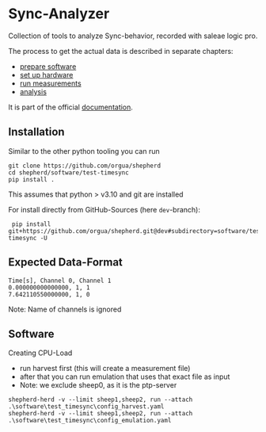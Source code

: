 # Sync-Analyzer

Collection of tools to analyze Sync-behavior, recorded with saleae logic pro.

The process to get the actual data is described in separate chapters:

- [prepare software](../../docs/time_sync/1_prepare_software.md)
- [set up hardware](../../docs/time_sync/2_setup_hardware.md)
- [run measurements](../../docs/time_sync/3_measurement.md)
- [analysis](../../docs/time_sync/4_analysis.md)

It is part of the official [documentation](https://orgua.github.io/shepherd).

## Installation

Similar to the other python tooling you can run

```Shell
git clone https://github.com/orgua/shepherd
cd shepherd/software/test-timesync
pip install .
```

This assumes that python > v3.10 and git are installed

For install directly from GitHub-Sources (here `dev`-branch):

```Shell
 pip install git+https://github.com/orgua/shepherd.git@dev#subdirectory=software/test-timesync -U
```

## Expected Data-Format

```csv
Time[s], Channel 0, Channel 1
0.000000000000000, 1, 1
7.642110550000000, 1, 0
```

Note: Name of channels is ignored

## Software

Creating CPU-Load

- run harvest first (this will create a measurement file)
- after that you can run emulation that uses that exact file as input
- Note: we exclude sheep0, as it is the ptp-server

```Shell
shepherd-herd -v --limit sheep1,sheep2, run --attach .\software\test_timesync\config_harvest.yaml
shepherd-herd -v --limit sheep1,sheep2, run --attach .\software\test_timesync\config_emulation.yaml
```
